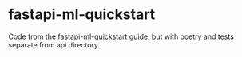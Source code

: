 # fastapi-ml-quickstart

Code from the [fastapi-ml-quickstart guide](https://towardsdatascience.com/how-to-properly-ship-and-deploy-your-machine-learning-model-8a8664b763c4), but with poetry and tests separate from api directory.